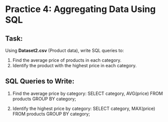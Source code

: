 # Practice 4: Aggregating Data Using SQL

## Task:
Using **Dataset2.csv** (Product data), write SQL queries to:
1. Find the average price of products in each category.
2. Identify the product with the highest price in each category.

## SQL Queries to Write:
1. Find the average price by category:
   SELECT category, AVG(price)
   FROM products
   GROUP BY category;

2. Identify the highest price by category:
   SELECT category, MAX(price)
   FROM products
   GROUP BY category;
